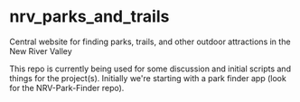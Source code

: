 # nrv\_parks\_and\_trails
Central website for finding parks, trails, and other outdoor attractions in the New River Valley

This repo is currently being used for some discussion and initial scripts and things for the project(s). Initially we're starting with a park finder app (look for the NRV-Park-Finder repo).
